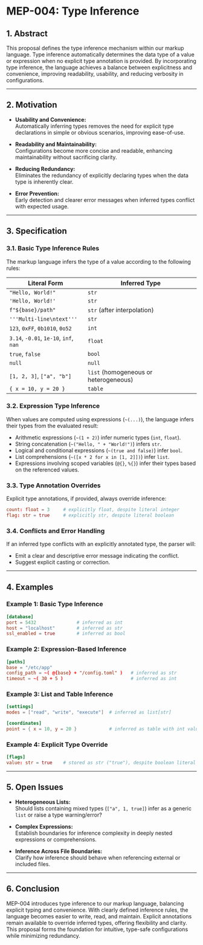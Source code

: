 # MEP-004: Type Inference

## 1. Abstract

This proposal defines the type inference mechanism within our markup language. Type inference automatically determines the data type of a value or expression when no explicit type annotation is provided. By incorporating type inference, the language achieves a balance between explicitness and convenience, improving readability, usability, and reducing verbosity in configurations.

---

## 2. Motivation

- **Usability and Convenience:**  
  Automatically inferring types removes the need for explicit type declarations in simple or obvious scenarios, improving ease-of-use.

- **Readability and Maintainability:**  
  Configurations become more concise and readable, enhancing maintainability without sacrificing clarity.

- **Reducing Redundancy:**  
  Eliminates the redundancy of explicitly declaring types when the data type is inherently clear.

- **Error Prevention:**  
  Early detection and clearer error messages when inferred types conflict with expected usage.

---

## 3. Specification

### 3.1. Basic Type Inference Rules

The markup language infers the type of a value according to the following rules:

| Literal Form                             | Inferred Type             |
| ---------------------------------------- | ------------------------- |
| `"Hello, World!"`                        | `str`                     |
| `'Hello, World!'`                        | `str`                     |
| `f"${base}/path"`                        | `str` (after interpolation)|
| `'''Multi-line\ntext'''`                 | `str`                     |
| `123`, `0xFF`, `0b1010`, `0o52`          | `int`                     |
| `3.14`, `-0.01`, `1e-10`, `inf`, `nan`   | `float`                   |
| `true`, `false`                          | `bool`                    |
| `null`                                   | `null`                    |
| `[1, 2, 3]`, `["a", "b"]`                | `list` (homogeneous or heterogeneous)|
| `{ x = 10, y = 20 }`                     | `table`                   |

### 3.2. Expression Type Inference

When values are computed using expressions (`~(...)`), the language infers their types from the evaluated result:

- Arithmetic expressions (`~(1 + 2)`) infer numeric types (`int`, `float`).
- String concatenation (`~("Hello, " + "World!")`) infers `str`.
- Logical and conditional expressions (`~(true and false)`) infer `bool`.
- List comprehensions (`~([x * 2 for x in [1, 2]])`) infer `list`.
- Expressions involving scoped variables (`@{}`, `%{}`) infer their types based on the referenced values.

### 3.3. Type Annotation Overrides

Explicit type annotations, if provided, always override inference:

```toml
count: float = 3     # explicitly float, despite literal integer
flag: str = true     # explicitly str, despite literal boolean
```

### 3.4. Conflicts and Error Handling

If an inferred type conflicts with an explicitly annotated type, the parser will:

- Emit a clear and descriptive error message indicating the conflict.
- Suggest explicit casting or correction.

---

## 4. Examples

### Example 1: Basic Type Inference

```toml
[database]
port = 5432               # inferred as int
host = "localhost"        # inferred as str
ssl_enabled = true        # inferred as bool
```

### Example 2: Expression-Based Inference

```toml
[paths]
base = "/etc/app"
config_path = ~( @{base} + "/config.toml" )   # inferred as str
timeout = ~( 30 + 5 )                         # inferred as int
```

### Example 3: List and Table Inference

```toml
[settings]
modes = ["read", "write", "execute"]  # inferred as list[str]

[coordinates]
point = { x = 10, y = 20 }            # inferred as table with int values
```

### Example 4: Explicit Type Override

```toml
[flags]
value: str = true    # stored as str ("true"), despite boolean literal
```

---

## 5. Open Issues

- **Heterogeneous Lists:**  
  Should lists containing mixed types (`["a", 1, true]`) infer as a generic `list` or raise a type warning/error?

- **Complex Expressions:**  
  Establish boundaries for inference complexity in deeply nested expressions or comprehensions.

- **Inference Across File Boundaries:**  
  Clarify how inference should behave when referencing external or included files.

---

## 6. Conclusion

MEP-004 introduces type inference to our markup language, balancing explicit typing and convenience. With clearly defined inference rules, the language becomes easier to write, read, and maintain. Explicit annotations remain available to override inferred types, offering flexibility and clarity. This proposal forms the foundation for intuitive, type-safe configurations while minimizing redundancy.
